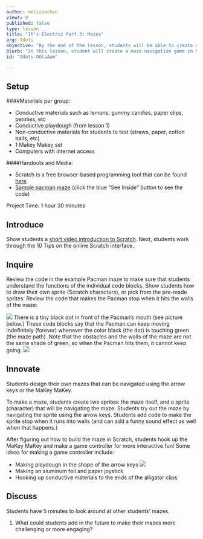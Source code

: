 ```yaml
---
author: melissachen
views: 0
published: false
type: lesson
title: "It's Electric Part 3: Mazes"
org: 9dots
objective: "By the end of the lesson, students will be able to create a basic computer program in Scratch involving multiple sprites (characters)."
blurb: "In this lesson, student will create a maze navigation game in Scratch."
id: "9dots-OOtaAwm"

---
```


## Setup
####Materials per group:

 - Conductive materials such as lemons, gummy candies, paper clips, pennies, etc
 - Conductive playdough (from lesson 1)
 - Non-conductive materials for students to test (straws, paper, cotton balls, etc)
 - 1 Makey Makey set
 - Computers with internet access
 
####Handouts and Media:
 - Scratch is a free browser-based programming tool that can be found [here](http://scratch.mit.edu) 
 - [Sample pacman maze](http://scratch.mit.edu/projects/13930488/) (click the blue “See Inside” button to see the code)
 
Project Time:
1 hour 30 minutes

## Introduce
Show students a [short video introduction to Scratch](http://vimeo.com/65583694).  Next, students work through the 10 Tips on the online Scratch interface.

## Inquire
Review the code in the example Pacman maze to make sure that students understand the functions of the individual code blocks. Show students how to draw their own sprite (Scratch characters), or pick from the pre-made sprites. 
Review the code that makes the Pacman stop when it hits the walls of the maze:

![](http://uploads.9dots.io/OOtb7tV_md.jpg) 
There is a tiny black dot in front of the Pacman’s mouth (see picture below.)  These code blocks say that the Pacman can keep moving indefinitely (forever) whenever the color black (the dot) is touching green (the maze path).  Note that the obstacles and the walls of the maze are not the same shade of green, so when the Pacman hits them, it cannot keep going.
![](http://uploads.9dots.io/OOtbCfK_md.jpg) 

## Innovate
Students design their own mazes that can be navigated using the arrow keys or the MaKey MaKey.

To make a maze, students create two sprites: the maze itself, and a sprite (character) that will be navigating the maze. Students try out the maze by navigating the sprite using the arrow keys. Students add code to make the sprite stop when it runs into walls (and can add a funny sound effect as well when that happens.)

After figuring out how to build the maze in Scratch, students hook up the MaKey MaKey and make a game controller for more interactive fun!
Some ideas for making a game controller include:

 - Making playdough in the shape of the arrow keys
![](http://uploads.9dots.io/OOtc8ko_md.jpg) 
 - Making an aluminum foil and paper joystick
 - Hooking up conductive materials to the ends of the alligator clips

## Discuss
Students have 5 minutes to look around at other students’ mazes.

1.  What could students add in the future to make their mazes more challenging or more engaging? 
